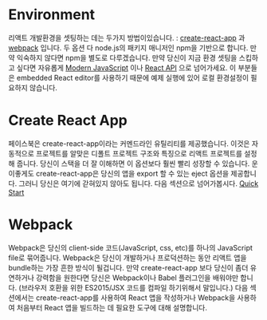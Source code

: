 # Environment

리액트 개발환경을 셋팅하는 데는 두가지 방법이있습니다.
: [create-react-app](https://github.com/facebookincubator/create-react-app) 과 [webpack](https://webpack.js.org/) 입니다.
두 옵션 다 node.js의 패키지 매니저인 npm을 기반으로 합니다. 만약 익숙하지 않다면 npm을 별도로 다루겠습니다.
만약 당신이 지금 환경 셋팅을 스킵하고 싶다면 자유롭게 [Modern JavaScript](http://www.react.express/modern_javascript) 이나 [React API](http://www.react.express/react_api) 으로 넘어가세요. 이 부분들은 embedded React editor를 사용하기 때문에 예제 실행에 있어 로컬 환경설정이 필요하지 않습니다.

# Create React App
페이스북은 create-react-app이라는 커멘드라인 유틸리티를 제공했습니다. 이것은 자동적으로 프로젝트를 알맞은 디폴트 프로젝트 구조와 특징으로 리액트 프로젝트를 설정해 줍니다. 
당신이 스택을 더 잘 이해하면 이 옵션보다 훨씬 빨리 성장할 수 있습니다. 운이좋게도 create-react-app은 당신의 앱을 export 할 수 있는 eject 옵션을 제공합니다. 그러니 당신은 여기에 갇혀있지 않아도 됩니다.
다음 섹션으로 넘어가봅시다. [Quick Start](http://www.react.express/quick_start)

# Webpack
Webpack은 당신의 client-side 코드(JavaScript, css, etc)를 하나의 JavaScript file로 묶어줍니다. Webpack은 당신이 개발하거나 프로덕션하는 동안 리액트 앱을 bundle하는 가장 흔한 방식이 될겁니다.
만약 create-react-app 보다 당신이 좀더 유연하거나 강력함을 원한다면 당신은 Webpack이나 Babel 플러그인을 배워야만 합니다. (브라우저 호환을 위한 ES2015/JSX 코드를 컴파일 하기위해서 말입니다.)
다음 섹션에서는 create-react-app를 사용하여 React 앱을 작성하거나 Webpack을 사용하여 처음부터 React 앱을 빌드하는 데 필요한 도구에 대해 설명합니다.
